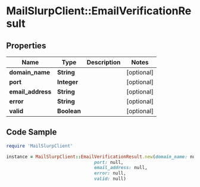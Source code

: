 # MailSlurpClient::EmailVerificationResult

## Properties

Name | Type | Description | Notes
------------ | ------------- | ------------- | -------------
**domain_name** | **String** |  | [optional] 
**port** | **Integer** |  | [optional] 
**email_address** | **String** |  | [optional] 
**error** | **String** |  | [optional] 
**valid** | **Boolean** |  | [optional] 

## Code Sample

```ruby
require 'MailSlurpClient'

instance = MailSlurpClient::EmailVerificationResult.new(domain_name: null,
                                 port: null,
                                 email_address: null,
                                 error: null,
                                 valid: null)
```


